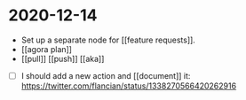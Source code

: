 # 2020-12-14

- Set up a separate node for [[feature requests]].
- [[agora plan]]
- [[pull]] [[push]] [[aka]]
- [ ] I should add a new action and [[document]] it: https://twitter.com/flancian/status/1338270566420262916

